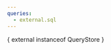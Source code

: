 ```yaml
---
queries:
  - external.sql
---
```


<DataTable data={external}/>

{ external instanceof QueryStore }
